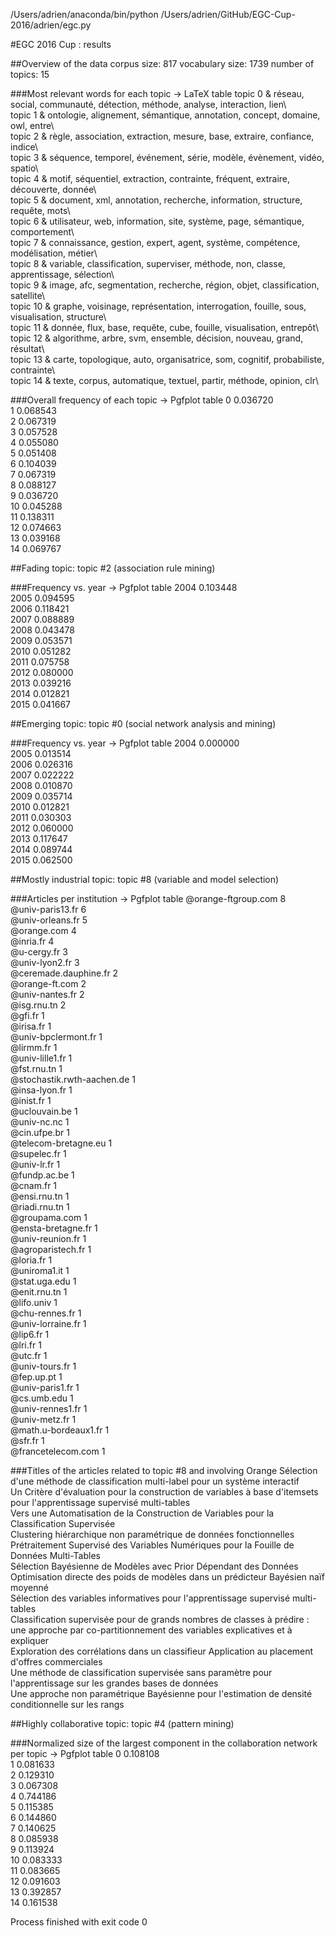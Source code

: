 /Users/adrien/anaconda/bin/python /Users/adrien/GitHub/EGC-Cup-2016/adrien/egc.py

#EGC 2016 Cup : results

##Overview of the data
corpus size: 817
vocabulary size: 1739
number of topics: 15

###Most relevant words for each topic -> LaTeX table
topic 0 & réseau, social, communauté, détection, méthode, analyse, interaction, lien\\  
topic 1 & ontologie, alignement, sémantique, annotation, concept, domaine, owl, entre\\  
topic 2 & règle, association, extraction, mesure, base, extraire, confiance, indice\\  
topic 3 & séquence, temporel, événement, série, modèle, évènement, vidéo, spatio\\  
topic 4 & motif, séquentiel, extraction, contrainte, fréquent, extraire, découverte, donnée\\  
topic 5 & document, xml, annotation, recherche, information, structure, requête, mots\\  
topic 6 & utilisateur, web, information, site, système, page, sémantique, comportement\\  
topic 7 & connaissance, gestion, expert, agent, système, compétence, modélisation, métier\\  
topic 8 & variable, classification, superviser, méthode, non, classe, apprentissage, sélection\\  
topic 9 & image, afc, segmentation, recherche, région, objet, classification, satellite\\  
topic 10 & graphe, voisinage, représentation, interrogation, fouille, sous, visualisation, structure\\  
topic 11 & donnée, flux, base, requête, cube, fouille, visualisation, entrepôt\\  
topic 12 & algorithme, arbre, svm, ensemble, décision, nouveau, grand, résultat\\  
topic 13 & carte, topologique, auto, organisatrice, som, cognitif, probabiliste, contrainte\\  
topic 14 & texte, corpus, automatique, textuel, partir, méthode, opinion, clr\\  

###Overall frequency of each topic -> Pgfplot table
0	0.036720  
1	0.068543  
2	0.067319  
3	0.057528  
4	0.055080  
5	0.051408  
6	0.104039  
7	0.067319  
8	0.088127  
9	0.036720  
10	0.045288  
11	0.138311  
12	0.074663  
13	0.039168  
14	0.069767  

##Fading topic: topic #2 (association rule mining)

###Frequency vs. year -> Pgfplot table
2004	0.103448  
2005	0.094595  
2006	0.118421  
2007	0.088889  
2008	0.043478  
2009	0.053571  
2010	0.051282  
2011	0.075758  
2012	0.080000  
2013	0.039216  
2014	0.012821  
2015	0.041667  

##Emerging topic: topic #0 (social network analysis and mining)

###Frequency vs. year -> Pgfplot table
2004	0.000000  
2005	0.013514  
2006	0.026316  
2007	0.022222  
2008	0.010870  
2009	0.035714  
2010	0.012821  
2011	0.030303  
2012	0.060000  
2013	0.117647  
2014	0.089744  
2015	0.062500  

##Mostly industrial topic: topic #8 (variable and model selection)

###Articles per institution -> Pgfplot table
@orange-ftgroup.com	8  
@univ-paris13.fr	6  
@univ-orleans.fr	5  
@orange.com	4  
@inria.fr	4  
@u-cergy.fr	3  
@univ-lyon2.fr	3  
@ceremade.dauphine.fr	2  
@orange-ft.com	2  
@univ-nantes.fr	2  
@isg.rnu.tn	2  
@gfi.fr	1  
@irisa.fr	1  
@univ-bpclermont.fr	1  
@lirmm.fr	1  
@univ-lille1.fr	1  
@fst.rnu.tn	1  
@stochastik.rwth-aachen.de	1  
@insa-lyon.fr	1  
@inist.fr	1  
@uclouvain.be	1  
@univ-nc.nc	1  
@cin.ufpe.br	1  
@telecom-bretagne.eu	1  
@supelec.fr	1  
@univ-lr.fr	1  
@fundp.ac.be	1  
@cnam.fr	1  
@ensi.rnu.tn	1  
@riadi.rnu.tn	1  
@groupama.com	1  
@ensta-bretagne.fr	1  
@univ-reunion.fr	1  
@agroparistech.fr	1  
@loria.fr	1  
@uniroma1.it	1  
@stat.uga.edu	1  
@enit.rnu.tn	1  
@lifo.univ	1  
@chu-rennes.fr	1  
@univ-lorraine.fr	1  
@lip6.fr	1  
@lri.fr	1  
@utc.fr	1  
@univ-tours.fr	1  
@fep.up.pt	1  
@univ-paris1.fr	1  
@cs.umb.edu	1  
@univ-rennes1.fr	1  
@univ-metz.fr	1  
@math.u-bordeaux1.fr	1  
@sfr.fr	1  
@francetelecom.com	1  

###Titles of the articles related to topic #8 and involving Orange
Sélection d'une méthode de classification multi-label pour un système interactif   
Un Critère d'évaluation pour la construction de variables à base d'itemsets pour l'apprentissage supervisé multi-tables   
Vers une Automatisation de la Construction de Variables pour la Classification Supervisée   
Clustering hiérarchique non paramétrique de données fonctionnelles   
Prétraitement Supervisé des Variables Numériques pour la Fouille de Données Multi-Tables   
Sélection Bayésienne de Modèles avec Prior Dépendant des Données   
Optimisation directe des poids de modèles dans un prédicteur Bayésien naïf moyenné   
Sélection des variables informatives pour l'apprentissage supervisé multi-tables   
Classification supervisée pour de grands nombres de classes à prédire : une approche par co-partitionnement des variables explicatives et à expliquer   
Exploration des corrélations dans un classifieur Application au placement d'offres commerciales   
Une méthode de classification supervisée sans paramètre pour l'apprentissage sur les grandes bases de données   
Une approche non paramétrique Bayésienne pour l'estimation de densité conditionnelle sur les rangs   

##Highly collaborative topic: topic #4 (pattern mining)

###Normalized size of the largest component in the collaboration network per topic -> Pgfplot table
0	0.108108  
1	0.081633  
2	0.129310  
3	0.067308  
4	0.744186  
5	0.115385  
6	0.144860  
7	0.140625  
8	0.085938  
9	0.113924  
10	0.083333  
11	0.083665  
12	0.091603  
13	0.392857  
14	0.161538  

Process finished with exit code 0
